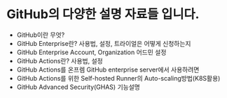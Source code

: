 
# GitHub의 다양한 설명 자료들 입니다. 
- GitHub이란 무엇?
- GitHub Enterprise란? 사용법, 설정, 트라이얼은 어떻게 신청하는지
- GitHub Enterprise Account, Organization 어드민 설정
- GitHub Actions란? 사용법, 설정
- GitHub Actions를 온프렘 GitHub enterprise server에서 사용하려면
- GitHub Actions를 위한 Self-hosted Runner의 Auto-scaling방법(K8S활용)
- GitHub Advanced Security(GHAS) 기능설명